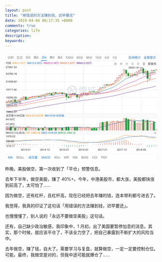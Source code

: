 ```yaml
---
layout: post
title: "用错误的方法赚到钱，迟早要还"
date: 2019-04-04 00:17:35 +0800
comments: true
categories: life
description: 
keywords: 
---
```


![20190404_us_stock](/images/2019-04-04-payout/20190404_us_stock.jpg)

昨晚，美股做空，第一次收到了「平仓」预警信息。

去年下半年，做空美股，赚了 40%+。今年，中港美股市，都大涨，美股都快涨到前高了，太可怕了……

因为做空，还有杠杆，且杠杆高，现在已经把去年赚的钱，连本带利都亏进去了。

我觉得，我真的印证了这句话「用错误的方法赚到钱，迟早要还」。

也慢慢懂了，别人说的「永远不要做空美股」这句话。

还有，自己缺少政治敏感，我印象中，1 月初，出了美国要暂停加息的消息。其实，那个时候，就应该平仓了，不该全力空了，把自己暴露到不断扩大的风险当中。

去年做空，赚了钱，自大了。需要学习与复盘，就算做空，一定一定要控制仓位。可能，最终，我做空是对的，但我中途可能就爆仓了……